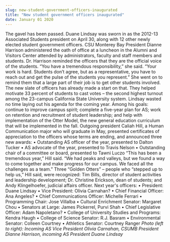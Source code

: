 ```yaml
---
slug: new-student-government-officers-inaugurated
title: "New student government officers inaugurated"
date: January 01 2020
---
```


<p>The gavel has been passed. Duane Lindsay was sworn in as the 2012-13 Associated Students president on April 30, along with 12 other newly elected student government officers. CSU Monterey Bay President Dianne Harrison administered the oath of office at a luncheon in the Alumni and Visitors Center attended by administrators, faculty and staff members and students. Dr. Harrison reminded the officers that they are the official voice of the students. “You have a tremendous responsibility,” she said. “Your work is hard. Students don’t agree, but as a representative, you have to reach out and get the pulse of the students you represent.” She went on to remind them that a large part of their job is to get other students involved. The new slate of officers has already made a start on that. They helped motivate 33 percent of students to cast votes – the second highest turnout among the 23-campus California State University system. Lindsay wasted no time laying out his agenda for the coming year. Among his goals: continue to improve campus spirit; complete a five-year plan for AS; work on retention and recruitment of student leadership; and help with implementation of the Otter Model, the new general education curriculum that will be implemented in the fall. Outgoing president Caliah Hill, a Human Communication major who will graduate in May, presented certificates of appreciation to the officers whose terms are ending, and announced three new awards: • Outstanding AS officer of the year, presented to Dalton Tucker • AS advocate of the year, presented to Travis Nelson • Outstanding chair of a committee or board, presented to Tawni Luczo “This has been a tremendous year,” Hill said. “We had peaks and valleys, but we found a way to come together and make progress for our campus. We faced all the challenges as a team.” Three “Golden Otters” – people who “stepped up to help us,” Hill said, were recognized: Tim Bills, director of student activities and leadership development; Dr. Christine Erickson, dean of students; and Andy Klingelhoefer, judicial affairs officer. Next year's officers: • President: Duane Lindsay • Vice President: Olivia Carnahan? • Chief Financial Officer: Ana Angeles? • Chief Communications Officer: Michelle Ferrari • Programming Chair: Jose Villalba • Cultural Enrichment Senator: Margaret Chou • Senators at Large: James Pickerrel, Purvi Shah • Chief Legislative Officer: Adam Napoletano? • College of University Studies and Programs: Kendra Haugh • College of Science Senator: R.J. Basram • Environmental Senator: Colleen Courtney • Athletics Senator: Courtney Ranger <em>Photo (left to right): Incoming AS Vice President Olivia Carnahan, CSUMB President Dianne Harrison, incoming AS President Duane Lindsay</em>
</p><p><em> </em>
</p>
